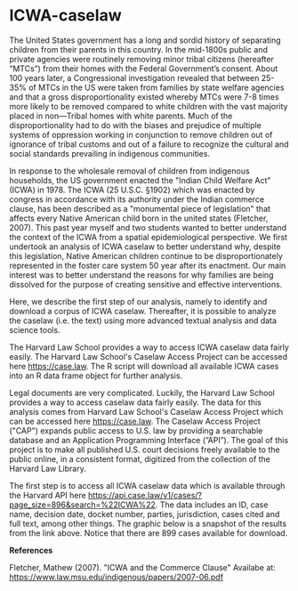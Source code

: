 # ICWA-caselaw
The United States government has a long and sordid history of separating children from their parents in this country.  In the mid-1800s public and private agencies were routinely removing minor tribal citizens (hereafter “MTCs”)  from their homes with the Federal Government’s consent. About 100 years later, a Congressional investigation revealed that between 25-35% of MTCs in the US were taken from families by state welfare agencies and that a gross disproportionality existed whereby MTCs were 7-8 times more likely to be removed compared to white children with the vast majority placed in non—Tribal homes with white parents. 
Much of the disproportionality had to do with the biases and prejudice of multiple systems of oppression working in conjunction to remove children out of ignorance of tribal customs and out of a failure to recognize the cultural and social standards prevailing in indigenous communities.

In response to the wholesale removal of children from indigenous households, the US government enacted the "Indian Child Welfare Act" (ICWA) in 1978. The ICWA (25 U.S.C. §1902) which was enacted by congress in accordance with its authority under the Indian commerce clause, has been described as a "monumental piece of legislation" that affects every Native American child born in the united states (Fletcher, 2007). This past year myself and two students wanted to better understand the context of the ICWA from a spatial epidemiological perspective. We first undertook an analysis of ICWA caselaw to better understand why, despite this legislation, Native American children continue to be disproportionately represented in the foster care system 50 year after its enactment. Our main interest was to better understand the reasons for why families are being dissolved for the purpose of creating sensitive and effective interventions. 

Here, we describe the first step of our analysis, namely to identify and download a corpus of ICWA caselaw. Thereafter, it is possible to analyze the caselaw (i.e. the text) using more advanced textual analysis and data science tools.

The Harvard Law School provides a way to access ICWA caselaw data fairly easily. The Harvard Law School's Caselaw Access Project can be accessed here https://case.law. The R script will download all available ICWA cases into an R data frame object for further analysis.

Legal documents are very complicated. Luckily, the Harvard Law School provides a way to access caselaw data fairly easily. The data for this analysis comes from Harvard Law School's Caselaw Access Project which can be accessed here https://case.law. The Caselaw Access Project ("CAP") expands public access to U.S. law by providing a searchable database and an Application Programming Interface (”API”). The goal of this project is to make all published U.S. court decisions freely available to the public online, in a consistent format, digitized from the collection of the Harvard Law Library.

The first step is to access all ICWA caselaw data which is available through the Harvard API here https://api.case.law/v1/cases/?page_size=896&search=%22ICWA%22. The data includes an ID, case name, decision date, docket number, parties, jurisdiction, cases cited and full text, among other things. The graphic below is a snapshot of the results from the link above. Notice that there are 899 cases available for download.


**References**

Fletcher, Mathew (2007). "ICWA and the Commerce Clause" Availabe at: https://www.law.msu.edu/indigenous/papers/2007-06.pdf
